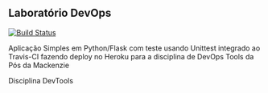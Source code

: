 ## Laboratório DevOps

[![Build Status](https://travis-ci.com/rafhaini/devopslab.svg?branch=main)](https://travis-ci.com/rafhaini/devopslab)

Aplicação Simples em Python/Flask com teste usando Unittest integrado ao Travis-CI fazendo deploy no Heroku para a disciplina de DevOps Tools da Pós da Mackenzie

Disciplina DevTools

